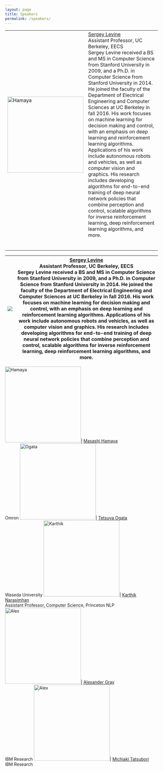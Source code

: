 ```yaml
---
layout: page
title: Speakers
permalink: /speakers/
---
```



<table >
	<tbody>
		<tr>
			<td style="width: 250px;"> <img src="https://kbrl.github.io/img/spk-sergey.jpg" alt="Hamaya" width="250"/></td>
			<td> <a href="https://people.eecs.berkeley.edu/~svlevine/">Sergey Levine</a> <br> Assistant Professor, UC Berkeley, EECS <br> Sergey Levine received a BS and MS in Computer Science from Stanford University in 2009, and a Ph.D. in Computer Science from Stanford University in 2014. He joined the faculty of the Department of Electrical Engineering and Computer Sciences at UC Berkeley in fall 2016. His work focuses on machine learning for decision making and control, with an emphasis on deep learning and reinforcement learning algorithms. Applications of his work include autonomous robots and vehicles, as well as computer vision and graphics. His research includes developing algorithms for end-to-end training of deep neural network policies that combine perception and control, scalable algorithms for inverse reinforcement learning, deep reinforcement learning algorithms, and more. </td>
		</tr>
		<tr>
			<td> </td>
			<td> </td>
		</tr>
		<tr>
			<td> </td>
			<td> </td>
		</tr>
		<tr>
			<td> </td>
			<td> </td>
		</tr>
		<tr>
			<td> </td>
			<td> </td>
		</tr>
		<tr>
			<td> </td>
			<td> </td>
		</tr>
		<tr>
			<td> </td>
			<td> </td>
		</tr>
	</tbody>
</table>




![](https://kbrl.github.io/img/spk-sergey.jpg) |  [Sergey Levine](https://people.eecs.berkeley.edu/~svlevine/) <br> Assistant Professor, UC Berkeley, EECS <br> Sergey Levine received a BS and MS in Computer Science from Stanford University in 2009, and a Ph.D. in Computer Science from Stanford University in 2014. He joined the faculty of the Department of Electrical Engineering and Computer Sciences at UC Berkeley in fall 2016. His work focuses on machine learning for decision making and control, with an emphasis on deep learning and reinforcement learning algorithms. Applications of his work include autonomous robots and vehicles, as well as computer vision and graphics. His research includes developing algorithms for end-to-end training of deep neural network policies that combine perception and control, scalable algorithms for inverse reinforcement learning, deep reinforcement learning algorithms, and more.
:---------------:|:-------------:




<img src="https://kbrl.github.io/img/spk-hamaya.jpg" alt="Hamaya" width="250"/>|  [Masashi Hamaya](https://scholar.google.co.jp/citations?user=Khb7qw8AAAAJ&hl=ja) <br> Omron
<img src="https://kbrl.github.io/img/spk-ogata.jpg" alt="Ogata" width="250"/>|  [Tetsuya Ogata](https://ogata-lab.jp/) <br> Waseda University
<img src="https://kbrl.github.io/img/spk-karthik.jpg" alt="Karthik" width="250"/>|  [Karthik Narasimhan](https://www.cs.princeton.edu/~karthikn/) <br> Assistant Professor, Computer Science, Princeton NLP
<img src="https://kbrl.github.io/img/spk-alex.jpg" alt="Alex" width="250"/>| [Alexander Gray](https://www.linkedin.com/in/alexander-gray-b554b64/) <br> IBM Research
<img src="https://kbrl.github.io/img/spk-mich.jpg" alt="Alex" width="250"/>| [Michiaki Tatsubori](https://researcher.watson.ibm.com/researcher/view.php?person=jp-MICH) <br> IBM Research

